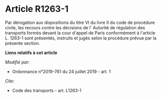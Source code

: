 # Article R1263-1

Par dérogation aux dispositions du titre VI du livre II du code de procédure civile, les recours contre les décisions de l'
Autorité de régulation des transports formés devant la cour d'appel de Paris conformément à l'article L. 1263-1 sont
présentés, instruits et jugés selon la procédure prévue par la présente section.

**Liens relatifs à cet article**

_Modifié par_:

  - Ordonnance n°2019-761 du 24 juillet 2019 - art. 1

_Cite_:

  - Code des transports - art. L1263-1
